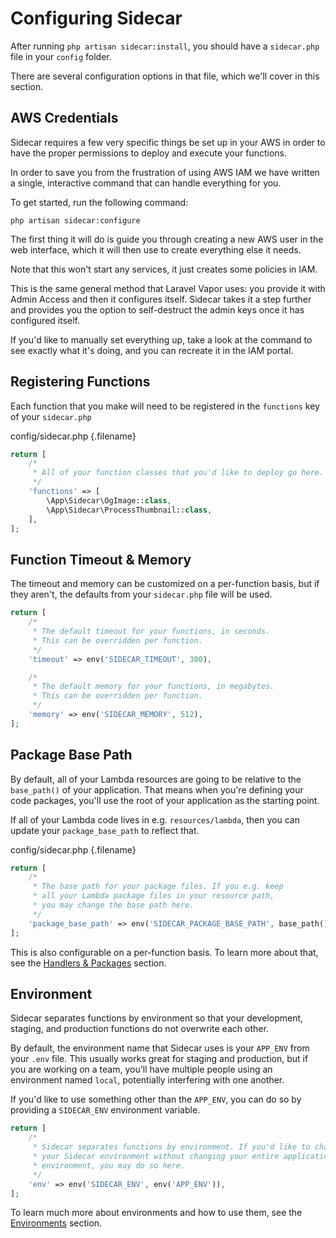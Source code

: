 
# Configuring Sidecar

After running `php artisan sidecar:install`, you should have a `sidecar.php` file in your `config` folder. 

There are several configuration options in that file, which we'll cover in this section.

## AWS Credentials

Sidecar requires a few very specific things be set up in your AWS in order to have the proper permissions to deploy and execute your functions.

In order to save you from the frustration of using AWS IAM we have written a single, interactive command that can handle everything for you.

To get started, run the following command:

```shell
php artisan sidecar:configure
```

The first thing it will do is guide you through creating a new AWS user in the web interface, which it will then use to create everything else it needs. 

Note that this won't start any services, it just creates some policies in IAM.

This is the same general method that Laravel Vapor uses: you provide it with Admin Access and then it configures itself. Sidecar takes it a step further and provides you the option to self-destruct the admin keys once it has configured itself. 

If you'd like to manually set everything up, take a look at the command to see exactly what it's doing, and you can recreate it in the IAM portal.

## Registering Functions

Each function that you make will need to be registered in the `functions` key of your `sidecar.php`

config/sidecar.php {.filename}
```php
return [
    /*
     * All of your function classes that you'd like to deploy go here.
     */
    'functions' => [
        \App\Sidecar\OgImage::class,
        \App\Sidecar\ProcessThumbnail::class,
    ],
];
```

## Function Timeout & Memory

The timeout and memory can be customized on a per-function basis, but if they aren't, the defaults from your `sidecar.php` file will be used.

```php
return [
    /*
     * The default timeout for your functions, in seconds.
     * This can be overridden per function.
     */
    'timeout' => env('SIDECAR_TIMEOUT', 300),

    /*
     * The default memory for your functions, in megabytes.
     * This can be overridden per function.
     */
    'memory' => env('SIDECAR_MEMORY', 512),
];
```

## Package Base Path

By default, all of your Lambda resources are going to be relative to the `base_path()` of your application. That means when you're defining your code packages, you'll use the root of your application as the starting point. 

If all of your Lambda code lives in e.g. `resources/lambda`, then you can update your `package_base_path` to reflect that.

config/sidecar.php {.filename}
```php
return [ 
    /*
     * The base path for your package files. If you e.g. keep
     * all your Lambda package files in your resource path,
     * you may change the base path here.
     */
    'package_base_path' => env('SIDECAR_PACKAGE_BASE_PATH', base_path()),
];
```

This is also configurable on a per-function basis. To learn more about that, see the [Handlers & Packages](/functions/handlers-and-packages) section.

## Environment

Sidecar separates functions by environment so that your development, staging, and production functions do not overwrite each other.

By default, the environment name that Sidecar uses is your `APP_ENV` from your `.env` file. This usually works great for staging and production, but if you are working on a team, you'll have multiple people using an environment named `local`, potentially interfering with one another.

If you'd like to use something other than the `APP_ENV`, you can do so by providing a `SIDECAR_ENV` environment variable.

```php
return [ 
    /*  
     * Sidecar separates functions by environment. If you'd like to change
     * your Sidecar environment without changing your entire application
     * environment, you may do so here.
     */
    'env' => env('SIDECAR_ENV', env('APP_ENV')),
];
```
    
To learn much more about environments and how to use them, see the [Environments](/environments) section.